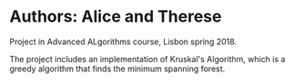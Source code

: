 # Authors: Alice and Therese

Project in Advanced ALgorithms course, Lisbon spring 2018.

The project includes an implementation of Kruskal's Algorithm, which is a greedy algorithm that finds 
the minimum spanning forest.
